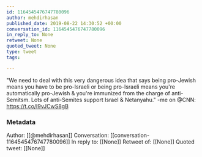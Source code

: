 ```yaml
---
id: 1164545476747780096
author: mehdirhasan
published_date: 2019-08-22 14:30:52 +00:00
conversation_id: 1164545476747780096
in_reply_to: None
retweet: None
quoted_tweet: None
type: tweet
tags:

---
```


"We need to deal with this very dangerous idea that says being pro-Jewish means you have to be pro-Israeli or being pro-Israeli means you're automatically pro-Jewish &amp; you're immunized from the charge of anti-Semitsm. Lots of anti-Semites support Israel &amp; Netanyahu." -me on @CNN: https://t.co/I9vJCwS8gB

### Metadata

Author: [[@mehdirhasan]]
Conversation: [[conversation-1164545476747780096]]
In reply to: [[None]]
Retweet of: [[None]]
Quoted tweet: [[None]]
